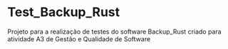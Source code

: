 # Test_Backup_Rust
Projeto para a realização de testes do software Backup_Rust criado para atividade A3 de Gestão e Qualidade de Software
